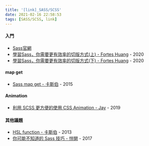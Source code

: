 ```yaml
---
title: '[link]_SASS/SCSS'
date: 2021-02-16 22:58:53
tags: [SASS/SCSS, link]
---
```


#### 入門
  - [Sass官網](https://sass-lang.com/guide)
  - [學習Sass，你需要更有效率的切版方式(上) - Fortes Huang](https://hackmd.io/@FortesHuang/SyKirdx78) - 2020
  - [學習Sass，你需要更有效率的切版方式(下) - Fortes Huang](https://hackmd.io/@FortesHuang/HJPE3sCXU) - 2020

<!-- more -->

#### map get
  - [Sass map get - 卡斯伯](https://wcc723.github.io/sass/2015/02/11/sass-map-get/) - 2015

#### Animation
  - [利用 SCSS 更方便的使用 CSS Animation - Jay](https://happyjayxin.medium.com/%E5%88%A9%E7%94%A8-scss-%E6%9B%B4%E7%B0%A1%E6%BD%94%E7%9A%84%E4%BD%BF%E7%94%A8-css-animation-f0717a958a69) - 2019

#### 其他議題
  - [HSL function - 卡斯伯](https://wcc723.github.io/sass/2013/08/26/sass-hsl-funtion/) - 2013
  - [你可能不知道的 Sass 技巧 - 愷開](https://medium.com/d-d-mag/%E4%BD%A0%E5%8F%AF%E8%83%BD%E4%B8%8D%E7%9F%A5%E9%81%93%E7%9A%84-sass-%E6%8A%80%E5%B7%A7-c97d4d5e0fc4) - 2017
  
